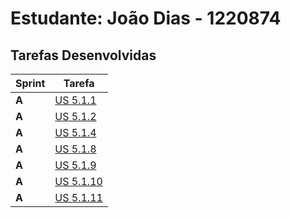 # Estudante: João Dias - 1220874

## Tarefas Desenvolvidas

| Sprint | Tarefa                                   |
|--------|------------------------------------------|
| **A**  | [US 5.1.1](../Sprint_A/us_5.1.1/readme.md)   |
| **A**  | [US 5.1.2](../Sprint_A/us_5.1.2/readme.md)   |
| **A**  | [US 5.1.4](../Sprint_A/us_5.1.4/readme.md)   |
| **A**  | [US 5.1.8](../Sprint_A/us_5.1.8/readme.md)   |
| **A**  | [US 5.1.9](../Sprint_A/us_5.1.9/readme.md)   |
| **A**  | [US 5.1.10](../Sprint_A/us_5.1.10/readme.md)   |
| **A**  | [US 5.1.11](../Sprint_A/us_5.1.11/readme.md)   |